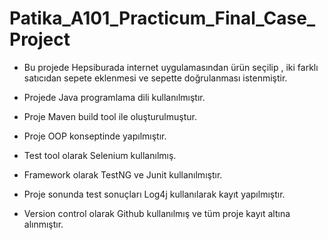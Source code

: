 # Patika_A101_Practicum_Final_Case_Project

* Bu projede Hepsiburada internet uygulamasından ürün seçilip , iki  farklı satıcıdan sepete eklenmesi ve sepette doğrulanması istenmiştir.

* Projede Java programlama dili kullanılmıştır.

* Proje Maven build tool ile oluşturulmuştur.

* Proje OOP konseptinde yapılmıştır.

* Test tool olarak Selenium kullanılmış.

* Framework olarak TestNG ve Junit kullanılmıştır.

* Proje sonunda test sonuçları Log4j kullanılarak kayıt yapılmıştır.

* Version control olarak Github kullanılmış ve tüm proje kayıt altına alınmıştır.



